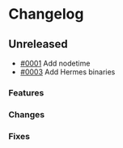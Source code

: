 # Changelog

## Unreleased

- [#0001](https://github.com/ignite/cli/pull/0001) Add nodetime
- [#0003](https://github.com/ignite/ignite-files/pull/3) Add Hermes binaries

### Features

### Changes

### Fixes


